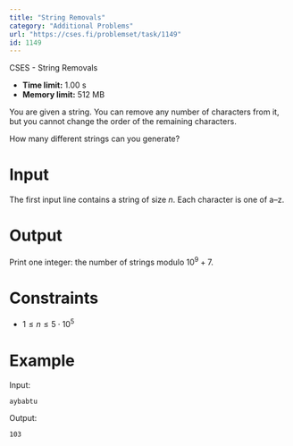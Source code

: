 ```yaml
---
title: "String Removals"
category: "Additional Problems"
url: "https://cses.fi/problemset/task/1149"
id: 1149
---
```


CSES - String Removals

  * **Time limit:** 1.00 s
  * **Memory limit:** 512 MB

You are given a string. You can remove any number of characters from it, but
you cannot change the order of the remaining characters.

How many different strings can you generate?

# Input

The first input line contains a string of size $n$. Each character is one of
a–z.

# Output

Print one integer: the number of strings modulo $10^9+7$.

# Constraints

  * $1 \le n \le 5 \cdot 10^5$

# Example

Input:

    
    
    aybabtu
    

Output:

    
    
    103
    

